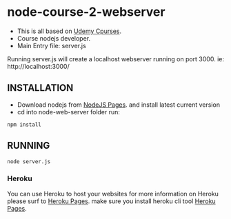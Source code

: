 # node-course-2-webserver

* This is all based on [Udemy Cpurses](www.udemy.com). 
* Course nodejs developer.
* Main Entry file: server.js

Running server.js will create a localhost webserver running on port 3000.
ie: http://localhost:3000/

## INSTALLATION
* Download nodejs from  [NodeJS Pages](https://nodejs.org/en/). and install latest current version
* cd into node-web-server folder run:
```
npm install
```

## RUNNING
```
node server.js
```


### Heroku
You can use Heroku to host your websites
for more information on Heroku please surf to [Heroku Pages](https://dashboard.heroku.com/apps).
make sure you install heroku cli tool  [Heroku Pages](https://devcenter.heroku.com/articles/heroku-cli).


